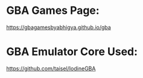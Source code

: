 # GBA Games Page:

https://gbagamesbyabhigya.github.io/gba

# GBA Emulator Core Used:

https://github.com/taisel/IodineGBA
